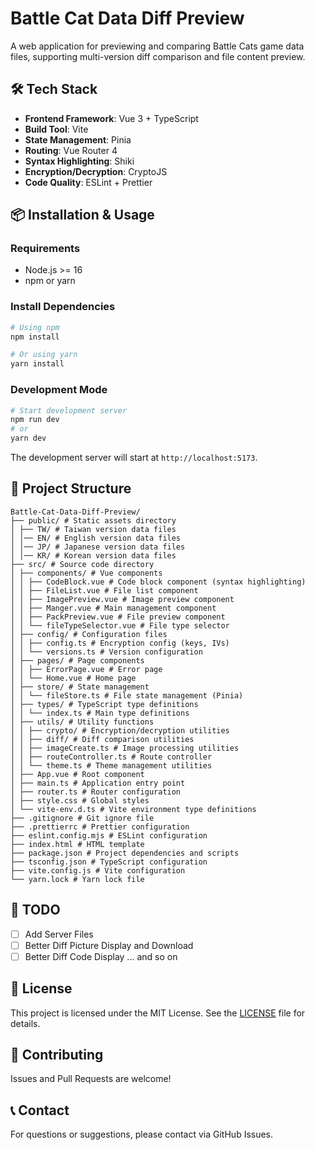 # Battle Cat Data Diff Preview

A web application for previewing and comparing Battle Cats game data files, supporting multi-version diff comparison and file content preview.

## 🛠️ Tech Stack

- **Frontend Framework**: Vue 3 + TypeScript
- **Build Tool**: Vite
- **State Management**: Pinia
- **Routing**: Vue Router 4
- **Syntax Highlighting**: Shiki
- **Encryption/Decryption**: CryptoJS
- **Code Quality**: ESLint + Prettier

## 📦 Installation & Usage

### Requirements

- Node.js >= 16
- npm or yarn

### Install Dependencies

```bash
# Using npm
npm install

# Or using yarn
yarn install
```

### Development Mode

```bash
# Start development server
npm run dev
# or
yarn dev
```

The development server will start at `http://localhost:5173`.

## 📁 Project Structure

```
Battle-Cat-Data-Diff-Preview/
├── public/ # Static assets directory
│ ├── TW/ # Taiwan version data files
│ │── EN/ # English version data files
│ │── JP/ # Japanese version data files
│ │── KR/ # Korean version data files
├── src/ # Source code directory
│ ├── components/ # Vue components
│ │ ├── CodeBlock.vue # Code block component (syntax highlighting)
│ │ ├── FileList.vue # File list component
│ │ ├── ImagePreview.vue # Image preview component
│ │ ├── Manger.vue # Main management component
│ │ ├── PackPreview.vue # File preview component
│ │ └── fileTypeSelector.vue # File type selector
│ ├── config/ # Configuration files
│ │ ├── config.ts # Encryption config (keys, IVs)
│ │ └── versions.ts # Version configuration
│ ├── pages/ # Page components
│ │ ├── ErrorPage.vue # Error page
│ │ └── Home.vue # Home page
│ ├── store/ # State management
│ │ └── fileStore.ts # File state management (Pinia)
│ ├── types/ # TypeScript type definitions
│ │ └── index.ts # Main type definitions
│ ├── utils/ # Utility functions
│ │ ├── crypto/ # Encryption/decryption utilities
│ │ ├── diff/ # Diff comparison utilities
│ │ ├── imageCreate.ts # Image processing utilities
│ │ ├── routeController.ts # Route controller
│ │ └── theme.ts # Theme management utilities
│ ├── App.vue # Root component
│ ├── main.ts # Application entry point
│ ├── router.ts # Router configuration
│ ├── style.css # Global styles
│ └── vite-env.d.ts # Vite environment type definitions
├── .gitignore # Git ignore file
├── .prettierrc # Prettier configuration
├── eslint.config.mjs # ESLint configuration
├── index.html # HTML template
├── package.json # Project dependencies and scripts
├── tsconfig.json # TypeScript configuration
├── vite.config.js # Vite configuration
└── yarn.lock # Yarn lock file
```

## 📝 TODO

- [ ] Add Server Files
- [ ] Better Diff Picture Display and Download
- [ ] Better Diff Code Display
... and so on

## 📄 License

This project is licensed under the MIT License. See the [LICENSE](LICENSE) file for details.

## 🤝 Contributing

Issues and Pull Requests are welcome!

## 📞 Contact

For questions or suggestions, please contact via GitHub Issues.

